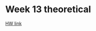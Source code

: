 # Week 13 theoretical

[HW link]([url](https://codepen.io/Daniel-Wheeler/pen/yLwXKaz)https://codepen.io/Daniel-Wheeler/pen/yLwXKaz) 
